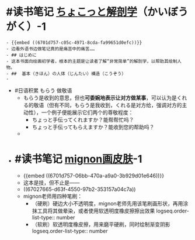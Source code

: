 # #读书笔记 [ちょこっと解剖学](hls__ちょこっと人体解剖学で圧倒的にうまく描けるキャラクターデッサン_1728137446039_0)（かいぼうがく）-1
	- {{embed ((6701d757-c05c-4971-8cda-fa99651d0efc))}}
	- 边看外语书边做笔记真的是痛苦中的痛苦……
	- ## はじめに
	- 这本书面向绘画初学者，根本的主题是让读者了解“非常简单”的解剖学，以帮助其绘制人物。
	- ##  基本（きほん）の人体（じんたい）構造（こうぞう）
	-
- #日语积累 もらう 做敬语
	- もらう是收到的意思，但也**可委婉地表示让对方做某事**，可以认为是くれる的敬语（但有不同，もらう是我收到，くれる是对方给，强调对方的主动性），一个例子便能展示它们两个的尊敬程度：
		- ちょっと手伝ってくれますか？能帮帮忙吗？
		- ちょっと手伝ってもらえますか？能收到您的帮助吗？
	-
- # #读书笔记 [mignon画皮肤](hls__[机翻]mignonがしっかり教える「肌塗り」の秘訣_1728137440500_0)-1
	- {{embed ((6701d757-06bb-470a-a9a0-3b929d01e646))}}
	- 这本是技，但不止是——
	- ((67027665-d63f-4550-97b2-353157a04c7a))
	- mignon老师用四种笔刷：
		- （硬刷）硬边大小不透明度，mignon老师先用该笔刷画形状，再用涂抹工具将其做晕染，或者使用软透明度橡皮擦擦出效果
		  logseq.order-list-type:: number
		- （软刷）软透明度橡皮擦，用来磨平硬刷，同时绘制渐变阴影
		  logseq.order-list-type:: number